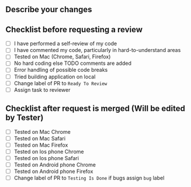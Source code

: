 ## Describe your changes

## Checklist before requesting a review

- [ ] I have performed a self-review of my code
- [ ] I have commented my code, particularly in hard-to-understand areas
- [ ] Tested on Mac (Chrome, Safari, Firefox)
- [ ] No hard coding else TODO comments are added
- [ ] Error handling of possible code breaks
- [ ] Tried building application on local
- [ ] Change label of PR to `Ready To Review`
- [ ] Assign task to reviewer

## Checklist after request is merged (Will be edited by Tester)

- [ ] Tested on Mac Chrome
- [ ] Tested on Mac Safari
- [ ] Tested on Mac Firefox
- [ ] Tested on Ios phone Chrome
- [ ] Tested on Ios phone Safari
- [ ] Tested on Android phone Chrome
- [ ] Tested on Android phone Firefox
- [ ] Change label of PR to `Testing Is Done` if bugs assign `bug` label
